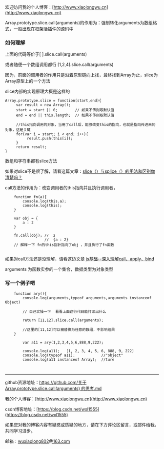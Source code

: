 欢迎访问我的个人博客：[http://www.xiaolongwu.cn](http://www.xiaolongwu.cn)

Array.prototype.slice.call(arguments)的作用为：强制转化arguments为数组格式，一般出现在框架活插件的源码中

### 如何理解

上面的代码等价于[ ].slice.call(arguments)

或者随便一个数组调用都行 [1,2,4].slice.call(arguments)  

因为，前面的调用者的作用只是沿着原型链向上找，最终找到Array为止，slice为Array原型上的一个方法

slice内部的实现原理大概是这样的

```
Array.prototype.slice = function(start,end){
     var result = new Array();
     start = start || 0;        // 如果不传则取默认值
     end = end || this.length;  // 如果不传则取默认值
     
     //this指向调用的对象，当用了call后，能够改变this的指向，也就是指向传进来的对象，这是关键
     for(var i = start; i < end; i++){
          result.push(this[i]);
     }
     return result;
}
```


数组和字符串都有slice方法

如果对slice不是很了解，请看这篇文章：[slice（）与splice（）的用法和区别你清楚吗？](https://blog.csdn.net/wxl1555/article/details/79388292)


call方法的作用为：改变调用者的this指向并且执行调用者，


```
    function fn(a){
        console.log(this.a);
        console.log(this);
    }
        
    var obj = {
        a : 2
    }

    fn.call(obj); //  2 
                  //  {a : 2} 
    // 解释一下 fn的this指针指向了obj ，并且执行了fn函数
 
```
如果对call方法还是没理解，请看这边文章       [js基础--深入理解call、apply、bind](https://blog.csdn.net/wxl1555/article/details/80327397)


arguments 为函数实参的一个集合，数据类型为对象类型

### 写一个例子吧

```
    function ary(){
        console.log(arguments,typeof arguments,arguments instanceof Object)
        
        // 自己实操一下  看看上面这行代码能打印出什么
        
        return [11,12].slice.call(arguments);
        
        //这里的[11,12]可以被替换为任意的数组，不影响结果
    }

        var a11 = ary(1,2,3,4,5,6,888,9,222);
        
        console.log(a11);   [1, 2, 3, 4, 5, 6, 888, 9, 222]
        console.log(typeof a11);            //"object"
        console.log(a11 instanceof Array);  //ture
        
        
```




---

github资源地址：[https://github.com/关于Array.prototype.slice.call(arguments) 的思考.md](https://github.com/LeonWuV/leonwuv.github.io/blob/hexo/source/_posts/js%E5%9F%BA%E7%A1%80%E8%BF%9B%E9%98%B6--%E5%85%B3%E4%BA%8EArray.prototype.slice.call(arguments)%20%E7%9A%84%E6%80%9D%E8%80%83.md)

我的个人博客：[http://www.xiaolongwu.cn](http://www.xiaolongwu.cn)

csdn博客地址：[https://blog.csdn.net/wxl1555](https://blog.csdn.net/wxl1555)

如果您对我的博客内容有疑惑或质疑的地方，请在下方评论区留言，或邮件给我，共同学习进步。

邮箱：wuxiaolong802@163.com